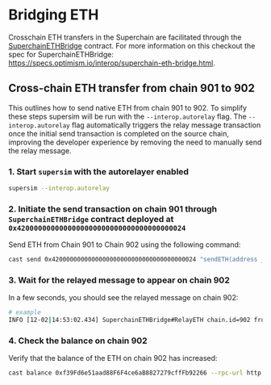 # Bridging ETH

Crosschain ETH transfers in the Superchain are facilitated through the [SuperchainETHBridge](https://github.com/ethereum-optimism/optimism/blob/develop/packages/contracts-bedrock/src/L2/SuperchainETHBridge.sol) contract. For more information on this checkout the spec for SuperchainETHBridge: https://specs.optimism.io/interop/superchain-eth-bridge.html.

## Cross-chain ETH transfer from chain 901 to 902

This outlines how to send native ETH from chain 901 to 902. To simplify these steps supersim will be run with the `--interop.autorelay` flag. The `--interop.autorelay` flag automatically triggers the relay message transaction once the initial send transaction is completed on the source chain, improving the developer experience by removing the need to manually send the relay message.

### 1. Start `supersim` with the autorelayer enabled

```sh
supersim --interop.autorelay 
```


### 2. Initiate the send transaction on chain 901 through `SuperchainETHBridge` contract deployed at `0x4200000000000000000000000000000000000024`

Send ETH from Chain 901 to Chain 902 using the following command:

```sh
cast send 0x4200000000000000000000000000000000000024 "sendETH(address _to, uint256 _chainId)" 0xf39Fd6e51aad88F6F4ce6aB8827279cffFb92266 902 --value 10ether --rpc-url http://127.0.0.1:9545 --private-key 0xac0974bec39a17e36ba4a6b4d238ff944bacb478cbed5efcae784d7bf4f2ff80
```

### 3. Wait for the relayed message to appear on chain 902

In a few seconds, you should see the relayed message on chain 902:

```sh
# example
INFO [12-02|14:53:02.434] SuperchainETHBridge#RelayETH chain.id=902 from=0xf39Fd6e51aad88F6F4ce6aB8827279cffFb92266 to=0xf39Fd6e51aad88F6F4ce6aB8827279cffFb92266 amount=10,000,000,000,000,000,000 source=901
```

### 4. Check the balance on chain 902

Verify that the balance of the ETH on chain 902 has increased:

```sh
cast balance 0xf39Fd6e51aad88F6F4ce6aB8827279cffFb92266 --rpc-url http://127.0.0.1:9546
```
